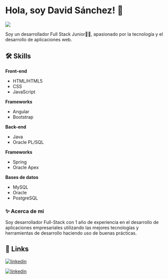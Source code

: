 
# Hola, soy David Sánchez! 👋
![](https://komarev.com/ghpvc/?username=kingcano124&label=Visitas)


Soy un desarrollador Full Stack Junior🧑‍💻, apasionado por la tecnología y el desarrollo de aplicaciones web. 



## 🛠 Skills
**Front-end** 
- HTML/HTML5 
- CSS 
- JavaScript

**Frameworks**
- Angular
- Bootstrap

**Back-end**
 - Java
 - Oracle PL/SQL

 **Frameworks**
 - Spring
 - Oracle Apex

**Bases de datos**
- MySQL
- Oracle
- PostgreSQL




### ✨ Acerca de mi
Soy desarrollador Full-Stack con 1 año de experiencia
en el desarrollo de aplicaciones empresariales utilizando las mejores
tecnologías y herramientas de desarrollo haciendo uso de buenas prácticas.


## 🔗 Links
[![linkedin](https://img.shields.io/badge/linkedin-0A66C2?style=for-the-badge&logo=linkedin&logoColor=white)](https://www.linkedin.com/in/david-sanchez-cano)

[![linkedin](https://img.shields.io/badge/whatsapp-25D366?style=for-the-badge&logo=whatsapp&logoColor=white)](https://api.whatsapp.com/send?phone=573017474883)

<!--[![portfolio](https://img.shields.io/badge/portafolio-000?style=for-the-badge&logo=ko-fi&logoColor=white)](https://joanbolivar.netlify.app/)-->


